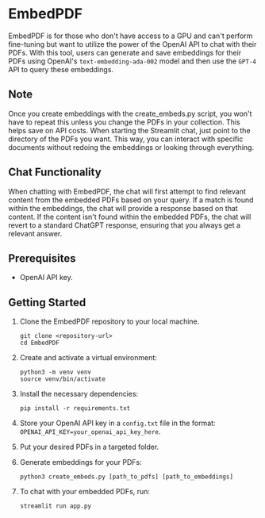 # EmbedPDF

EmbedPDF is for those who don't have access to a GPU and can't perform fine-tuning but want to utilize the power of the OpenAI API to chat with their PDFs. With this tool, users can generate and save embeddings for their PDFs using OpenAI's `text-embedding-ada-002` model and then use the `GPT-4` API to query these embeddings. 

## Note

Once you create embeddings with the create_embeds.py script, you won't have to repeat this unless you change the PDFs in your collection. This helps save on API costs. When starting the Streamlit chat, just point to the directory of the PDFs you want. This way, you can interact with specific documents without redoing the embeddings or looking through everything. 

## Chat Functionality

When chatting with EmbedPDF, the chat will first attempt to find relevant content from the embedded PDFs based on your query. If a match is found within the embeddings, the chat will provide a response based on that content. If the content isn't found within the embedded PDFs, the chat will revert to a standard ChatGPT response, ensuring that you always get a relevant answer.

## Prerequisites

- OpenAI API key.

## Getting Started

1. Clone the EmbedPDF repository to your local machine.
   
   ```
   git clone <repository-url>
   cd EmbedPDF
   ```

2. Create and activate a virtual environment:

   ```
   python3 -m venv venv
   source venv/bin/activate
   ```

3. Install the necessary dependencies:

   ```
   pip install -r requirements.txt
   ```

4. Store your OpenAI API key in a `config.txt` file in the format: `OPENAI_API_KEY=your_openai_api_key_here`. 

5. Put your desired PDFs in a targeted folder.

6. Generate embeddings for your PDFs:

   ```
   python3 create_embeds.py [path_to_pdfs] [path_to_embeddings]
   ```

7. To chat with your embedded PDFs, run:

   ```
   streamlit run app.py
   ```


